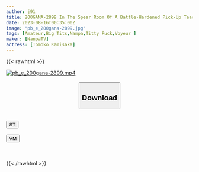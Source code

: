 ```yaml
---
author: j91
title: 200GANA-2899 In The Spear Room Of A Battle-Hardened Pick-Up Teacher, Brought In Sex Secretly 304 [Dangerous! ! The Best Paizuri! ! ] Because I Felt Like Drinking Today ♪ Successfully Brought Home! It Attacks With A Small Devilish Expression, So If You Poke The Back Of The Vagina Violently In Return, It Will Shake The Deca Milk! ! (Tomoko Kamisaka)
date: 2023-08-16T00:35:00Z
image: "pb_e_200gana-2899.jpg"
tags: [Amateur,Big Tits,Nampa,Titty Fuck,Voyeur ]
maker: [NanpaTV]
actress: [Tomoko Kamisaka]
---
```



{{< rawhtml >}}

<div class="video" data-videoid="LY8XMWr9WdFRwLR">
    <a href="javascript:;">
        <img src="https://my.j91.asia/posts/pb_e_200gana-2899/pb_e_200gana-2899.jpg" width="WIDTH" height="HEIGHT" alt="pb_e_200gana-2899.mp4" loading="lazy">
    </a>
</div>

<script type="text/javascript" src="https://j91.asia/asset/on-demand-st.js"></script>

<br>
  <link rel="stylesheet" href="https://j91.asia/asset/bs5.css">
  
  <center>
  <button class="btn btn-primary" type="button" data-bs-toggle="collapse" data-bs-target=".multi-collapse" aria-expanded="false" aria-controls="multiCollapseExample1 multiCollapseExample2"><h2>Download</h2></button></center>
</p>
<div class="row">
  <div class="col">
    <div class="collapse multi-collapse" id="multiCollapseExample1">
      <div class="card card-body">
	      	      <br>
<div class="buttons">  
<a href="https://streamtape.to/v/LY8XMWr9WdFRwLR"><button class="btn-hover color-3"><i class="fa fa-download"></i> ST</button></a></div>
    </div>
  </div>
</div>
  <div class="col">
    <div class="collapse multi-collapse" id="multiCollapseExample2">
      <div class="card card-body">
	      <br>
<div class="buttons">
    <a href="https://vidmoly.to/1d5ypz027g3m.html"><button class="btn-hover color-9"><i class="fa fa-download"></i> VM</button></a></div>
<br><br>
      </div>
    </div>
  </div>
</div>

{{< /rawhtml >}}